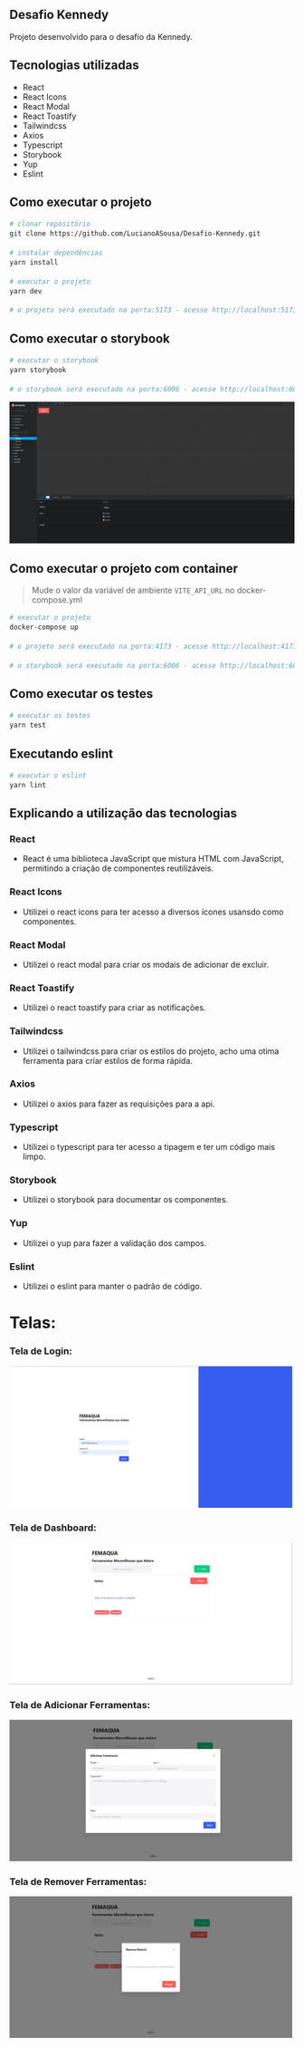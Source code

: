 Desafio Kennedy
-
Projeto desenvolvido para o desafio da Kennedy.

## Tecnologias utilizadas
- React 
- React Icons 
- React Modal
- React Toastify
- Tailwindcss
- Axios
- Typescript
- Storybook
- Yup
- Eslint

## Como executar o projeto
```bash
# clonar repositório
git clone https://github.com/LucianoASousa/Desafio-Kennedy.git

# instalar dependências
yarn install

# executar o projeto
yarn dev

# o projeto será executado na porta:5173 - acesse http://localhost:5173
```

## Como executar o storybook
```bash
# executar o storybook
yarn storybook

# o storybook será executado na porta:6006 - acesse http://localhost:6006
```
<img src="src/assets/docs/images/storyBook.png" width="600" height="250" />

## Como executar o projeto com container

>Mude o valor da variável de ambiente `VITE_API_URL` no docker-compose.yml

```bash
# executar o projeto
docker-compose up

# o projeto será executado na porta:4173 - acesse http://localhost:4173

# o storybook será executado na porta:6006 - acesse http://localhost:6006
```

## Como executar os testes
```bash
# executar os testes
yarn test
```

## Executando eslint
```bash
# executar o eslint
yarn lint
```

## Explicando a utilização das tecnologias

### React
- React é uma biblioteca JavaScript que mistura HTML com JavaScript, permitindo a criação de componentes reutilizáveis.

### React Icons
- Utilizei o react icons para ter acesso a diversos ícones usansdo como componentes.

### React Modal
- Utilizei o react modal para criar os modais de adicionar de excluir.

### React Toastify
- Utilizei o react toastify para criar as notificações.

### Tailwindcss
- Utilizei o tailwindcss para criar os estilos do projeto, acho uma otima ferramenta para criar estilos de forma rápida.

### Axios
- Utilizei o axios para fazer as requisições para a api.

### Typescript
- Utilizei o typescript para ter acesso a tipagem e ter um código mais limpo.

### Storybook
- Utilizei o storybook para documentar os componentes.

### Yup
- Utilizei o yup para fazer a validação dos campos.

### Eslint
- Utilizei o eslint para manter o padrão de código.

# Telas:

### Tela de Login:
<img src="src/assets/docs/images/telaLogin.png" width="500" height="250" />

### Tela de Dashboard:
<img src="src/assets/docs/images/dashboard.png" width="500" height="250" />

### Tela de Adicionar Ferramentas:
<img src="src/assets/docs/images/adicionarFerramentas.png" width="500" height="250" />

### Tela de Remover Ferramentas:
<img src="src/assets/docs/images/removerFerramentas.png" width="500" height="250" />
